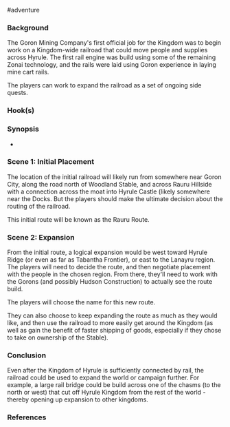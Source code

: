 #adventure 

### Background

The Goron Mining Company's first official job for the Kingdom was to begin work on a Kingdom-wide railroad that could move people and supplies across Hyrule. The first rail engine was build using some of the remaining Zonai technology, and the rails were laid using Goron experience in laying mine cart rails.

The players can work to expand the railroad as a set of ongoing side quests.

### Hook(s)


### Synopsis

- 

### Scene 1: Initial Placement

The location of the initial railroad will likely run from somewhere near Goron City, along the road north of Woodland Stable, and across Rauru Hillside with a connection across the moat into Hyrule Castle (likely somewhere near the Docks. But the players should make the ultimate decision about the routing of the railroad.

This initial route will be known as the Rauru Route.

### Scene 2: Expansion

From the initial route, a logical expansion would be west toward Hyrule Ridge (or even as far as Tabantha Frontier), or east to the Lanayru region. The players will need to decide the route, and then negotiate placement with the people in the chosen region. From there, they'll need to work with the Gorons (and possibly Hudson Construction) to actually see the route build.

The players will choose the name for this new route.

They can also choose to keep expanding the route as much as they would like, and then use the railroad to more easily get around the Kingdom (as well as gain the benefit of faster shipping of goods, especially if they chose to take on ownership of the Stable).

### Conclusion

Even after the Kingdom of Hyrule is sufficiently connected by rail, the railroad could be used to expand the world or campaign further. For example, a large rail bridge could be build across one of the chasms (to the north or west) that cut off Hyrule Kingdom from the rest of the world - thereby opening up expansion to other kingdoms.

### References
